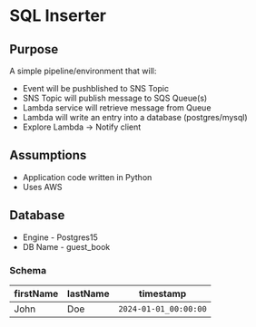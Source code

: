 # SQL Inserter  

## Purpose  

A simple pipeline/environment that will:  

* Event will be pushblished to SNS Topic  
* SNS Topic will publish message to SQS Queue(s)  
* Lambda service will retrieve message from Queue  
* Lambda will write an entry into a database (postgres/mysql)  
* Explore Lambda -> Notify client  

## Assumptions  

* Application code written in Python  
* Uses AWS  


## Database  

* Engine - Postgres15  
* DB Name - guest_book

### Schema

| firstName | lastName | timestamp         |
| --------- | -------- | ----------------- |
| John      | Doe      | `2024-01-01_00:00:00` |
